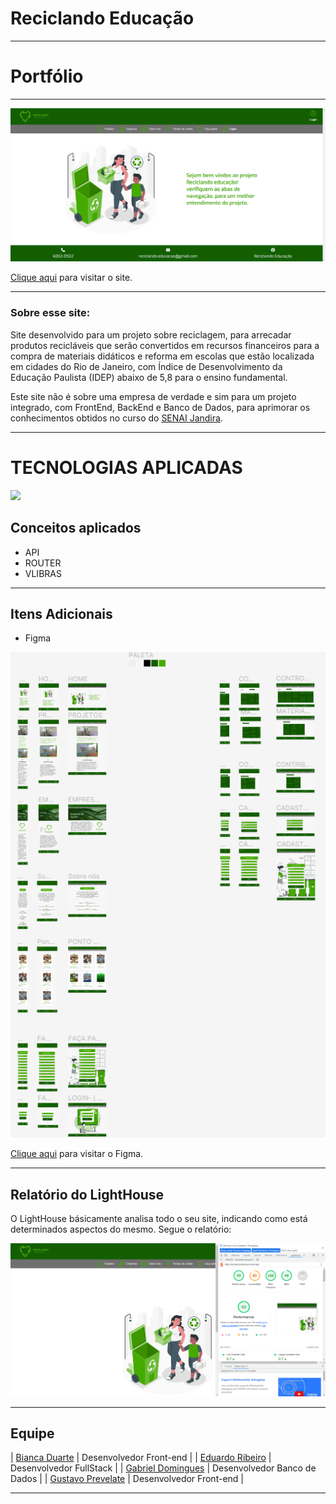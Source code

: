 # Reciclando Educação

---

# Portfólio
---

![Screenshot](./img-readme/home-reciclando-educacao.png)

[Clique aqui](https://reciclando-educacao.vercel.app/) para visitar o site.

---

### Sobre esse site:

Site desenvolvido para um projeto sobre reciclagem, para arrecadar produtos recicláveis que serão convertidos em recursos financeiros para a compra de materiais didáticos e reforma em escolas que estão localizada em cidades do Rio de Janeiro, com Índice de Desenvolvimento da Educação Paulista (IDEP) abaixo de 5,8 para o ensino fundamental.

Este site não é sobre uma empresa de verdade e sim para um projeto integrado, com FrontEnd, BackEnd e Banco de Dados, para aprimorar os conhecimentos obtidos no curso do [SENAI Jandira](https://jandira.sp.senai.br/).

---

<h1>TECNOLOGIAS APLICADAS</h1>
   <a href="https://skillicons.dev">
      <img src="https://skillicons.dev/icons?i=vscode,github,git,js,nodejs,html,css,mysql,postman,jquery,&theme=dark" />
   </a>


## Conceitos aplicados

<div>

- API
- ROUTER
- VLIBRAS

</div>

---
## Itens Adicionais

- Figma

![Screenshot](./img-readme/figma-reciclando-educacao.png)

[Clique aqui](https://www.figma.com/file/8UnrysItM9fHTTRUBzABCh/Apresenta%C3%A7%C3%A3o?type=design&node-id=0-1&t=gYIfAOIKTKukF1EC-0) para visitar o Figma.

---
## Relatório do LightHouse
O LightHouse básicamente analisa todo o seu site, indicando como está determinados aspectos do mesmo. Segue o relatório:

![Report](./img-readme/lighthouse-reciclando-educacao.png)

---
## Equipe
| [Bianca Duarte](https://github.com/biiaduartez) | Desenvolvedor Front-end |
| [Eduardo Ribeiro](https://github.com/Rib3r0)  | Desenvolvedor FullStack |
| [Gabriel Domingues](https://github.com/GABRIELDOMINGUESR) | Desenvolvedor Banco de Dados |
| [Gustavo Prevelate](https://github.com/GustavoPrevelate) | Desenvolvedor Front-end |





---